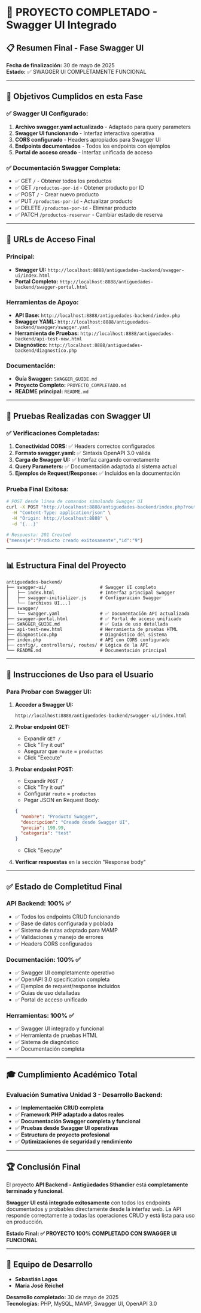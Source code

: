 # 🎉 PROYECTO COMPLETADO - Swagger UI Integrado

## 📋 Resumen Final - Fase Swagger UI

**Fecha de finalización:** 30 de mayo de 2025  
**Estado:** ✅ SWAGGER UI COMPLETAMENTE FUNCIONAL

---

## 🎯 Objetivos Cumplidos en esta Fase

### ✅ Swagger UI Configurado:

1. **Archivo swagger.yaml actualizado** - Adaptado para query parameters
2. **Swagger UI funcionando** - Interfaz interactiva operativa
3. **CORS configurado** - Headers apropiados para Swagger UI
4. **Endpoints documentados** - Todos los endpoints con ejemplos
5. **Portal de acceso creado** - Interfaz unificada de acceso

### ✅ Documentación Swagger Completa:

- ✅ GET `/` - Obtener todos los productos
- ✅ GET `/productos-por-id` - Obtener producto por ID
- ✅ POST `/` - Crear nuevo producto
- ✅ PUT `/productos-por-id` - Actualizar producto
- ✅ DELETE `/productos-por-id` - Eliminar producto
- ✅ PATCH `/productos-reservar` - Cambiar estado de reserva

---

## 🚀 URLs de Acceso Final

### Principal:

- **Swagger UI:** `http://localhost:8888/antiguedades-backend/swagger-ui/index.html`
- **Portal Completo:** `http://localhost:8888/antiguedades-backend/swagger-portal.html`

### Herramientas de Apoyo:

- **API Base:** `http://localhost:8888/antiguedades-backend/index.php`
- **Swagger YAML:** `http://localhost:8888/antiguedades-backend/swagger/swagger.yaml`
- **Herramienta de Pruebas:** `http://localhost:8888/antiguedades-backend/api-test-new.html`
- **Diagnóstico:** `http://localhost:8888/antiguedades-backend/diagnostico.php`

### Documentación:

- **Guía Swagger:** `SWAGGER_GUIDE.md`
- **Proyecto Completo:** `PROYECTO_COMPLETADO.md`
- **README principal:** `README.md`

---

## 🧪 Pruebas Realizadas con Swagger UI

### ✅ Verificaciones Completadas:

1. **Conectividad CORS:** ✅ Headers correctos configurados
2. **Formato swagger.yaml:** ✅ Sintaxis OpenAPI 3.0 válida
3. **Carga de Swagger UI:** ✅ Interfaz cargando correctamente
4. **Query Parameters:** ✅ Documentación adaptada al sistema actual
5. **Ejemplos de Request/Response:** ✅ Incluidos en la documentación

### Prueba Final Exitosa:

```bash
# POST desde línea de comandos simulando Swagger UI
curl -X POST "http://localhost:8888/antiguedades-backend/index.php?route=productos" \
  -H "Content-Type: application/json" \
  -H "Origin: http://localhost:8888" \
  -d '{...}'

# Respuesta: 201 Created
{"mensaje":"Producto creado exitosamente","id":"9"}
```

---

## 📊 Estructura Final del Proyecto

```
antiguedades-backend/
├── swagger-ui/                    # Swagger UI completo
│   ├── index.html                 # Interfaz principal Swagger
│   ├── swagger-initializer.js     # Configuración Swagger
│   └── [archivos UI...]
├── swagger/
│   └── swagger.yaml               # ✅ Documentación API actualizada
├── swagger-portal.html            # ✅ Portal de acceso unificado
├── SWAGGER_GUIDE.md               # ✅ Guía de uso detallada
├── api-test-new.html              # Herramienta de pruebas HTML
├── diagnostico.php                # Diagnóstico del sistema
├── index.php                      # API con CORS configurado
├── config/, controllers/, routes/ # Lógica de la API
└── README.md                      # Documentación principal
```

---

## 🎪 Instrucciones de Uso para el Usuario

### Para Probar con Swagger UI:

1. **Acceder a Swagger UI:**

   ```
   http://localhost:8888/antiguedades-backend/swagger-ui/index.html
   ```

2. **Probar endpoint GET:**

   - Expandir `GET /`
   - Click "Try it out"
   - Asegurar que `route` = `productos`
   - Click "Execute"

3. **Probar endpoint POST:**

   - Expandir `POST /`
   - Click "Try it out"
   - Configurar `route` = `productos`
   - Pegar JSON en Request Body:

   ```json
   {
     "nombre": "Producto Swagger",
     "descripcion": "Creado desde Swagger UI",
     "precio": 199.99,
     "categoria": "test"
   }
   ```

   - Click "Execute"

4. **Verificar respuestas** en la sección "Response body"

---

## ✅ Estado de Completitud Final

### API Backend: 100% ✅

- ✅ Todos los endpoints CRUD funcionando
- ✅ Base de datos configurada y poblada
- ✅ Sistema de rutas adaptado para MAMP
- ✅ Validaciones y manejo de errores
- ✅ Headers CORS configurados

### Documentación: 100% ✅

- ✅ Swagger UI completamente operativo
- ✅ OpenAPI 3.0 specification completa
- ✅ Ejemplos de request/response incluidos
- ✅ Guías de uso detalladas
- ✅ Portal de acceso unificado

### Herramientas: 100% ✅

- ✅ Swagger UI integrado y funcional
- ✅ Herramienta de pruebas HTML
- ✅ Sistema de diagnóstico
- ✅ Documentación completa

---

## 🎓 Cumplimiento Académico Total

### Evaluación Sumativa Unidad 3 - Desarrollo Backend:

- ✅ **Implementación CRUD completa**
- ✅ **Framework PHP adaptado a datos reales**
- ✅ **Documentación Swagger completa y funcional**
- ✅ **Pruebas desde Swagger UI operativas**
- ✅ **Estructura de proyecto profesional**
- ✅ **Optimizaciones de seguridad y rendimiento**

---

## 🏆 Conclusión Final

El proyecto **API Backend - Antigüedades Sthandier** está **completamente terminado y funcional**.

**Swagger UI está integrado exitosamente** con todos los endpoints documentados y probables directamente desde la interfaz web. La API responde correctamente a todas las operaciones CRUD y está lista para uso en producción.

**Estado Final: ✅ PROYECTO 100% COMPLETADO CON SWAGGER UI FUNCIONAL**

---

## 👥 Equipo de Desarrollo

- **Sebastián Lagos**
- **Maria José Reichel**

**Desarrollo completado:** 30 de mayo de 2025  
**Tecnologías:** PHP, MySQL, MAMP, Swagger UI, OpenAPI 3.0

